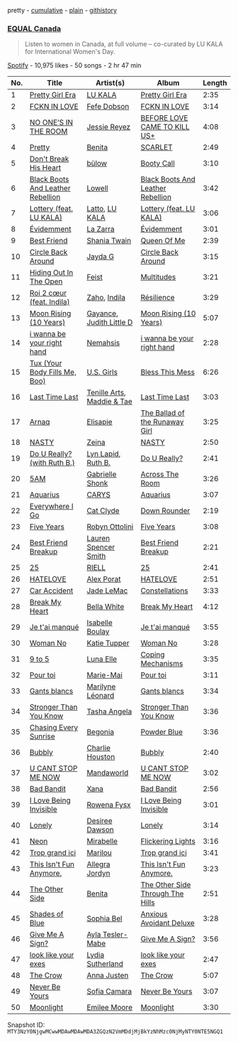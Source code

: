 pretty - [cumulative](/playlists/cumulative/37i9dQZF1DX3vtLopew4fC.md) - [plain](/playlists/plain/37i9dQZF1DX3vtLopew4fC) - [githistory](https://github.githistory.xyz/mackorone/spotify-playlist-archive/blob/main/playlists/plain/37i9dQZF1DX3vtLopew4fC)

### [EQUAL Canada](https://open.spotify.com/playlist/37i9dQZF1DX3vtLopew4fC)

> Listen to women in Canada, at full volume – co\-curated by LU KALA for International Women's Day.

[Spotify](https://open.spotify.com/user/spotify) - 10,975 likes - 50 songs - 2 hr 47 min

| No. | Title | Artist(s) | Album | Length |
|---|---|---|---|---|
| 1 | [Pretty Girl Era](https://open.spotify.com/track/3w6JB9UckmYZBn4Tsq2kpM) | [LU KALA](https://open.spotify.com/artist/5R1cUyk9ysrruOo4ErpGjg) | [Pretty Girl Era](https://open.spotify.com/album/6G32ymoo3YjIUKVMGIKJUY) | 2:35 |
| 2 | [FCKN IN LOVE](https://open.spotify.com/track/2UN1L1asI3uKQCijznnz8Z) | [Fefe Dobson](https://open.spotify.com/artist/0mzTssRDPIQVH5wSNzOdFZ) | [FCKN IN LOVE](https://open.spotify.com/album/6E9vd6KQ1xdRmiwx7YmGO9) | 3:14 |
| 3 | [NO ONE’S IN THE ROOM](https://open.spotify.com/track/2C6QUOsR7PfEm3EpXOLvjv) | [Jessie Reyez](https://open.spotify.com/artist/3KedxarmBCyFBevnqQHy3P) | [BEFORE LOVE CAME TO KILL US+](https://open.spotify.com/album/6TtJmwgLMiPLePBuso4vay) | 4:08 |
| 4 | [Pretty](https://open.spotify.com/track/2ARyZvxGYqUaUgAtqwyBsq) | [Benita](https://open.spotify.com/artist/7eg1HMzWrYIgVFtoq4UZZA) | [SCARLET](https://open.spotify.com/album/2r4VnfYwKcsNFoBlwIhW1k) | 2:49 |
| 5 | [Don't Break His Heart](https://open.spotify.com/track/4oEcuqBIgLEvWJGlZoRqQ6) | [bülow](https://open.spotify.com/artist/5vBrKGOjN10BMwB0cJADj4) | [Booty Call](https://open.spotify.com/album/4btdT0MHZpeqLNqY32VuKB) | 3:10 |
| 6 | [Black Boots And Leather Rebellion](https://open.spotify.com/track/0NXP4ludZAzYM7Z8IHZu0X) | [Lowell](https://open.spotify.com/artist/3MJ2o2vTovueQARKmOzHls) | [Black Boots And Leather Rebellion](https://open.spotify.com/album/5bUXsJJChr9ugC6zD9Bmj4) | 3:42 |
| 7 | [Lottery \(feat\. LU KALA\)](https://open.spotify.com/track/1JUtrCqYzJ80tcAzMbCvir) | [Latto](https://open.spotify.com/artist/3MdXrJWsbVzdn6fe5JYkSQ), [LU KALA](https://open.spotify.com/artist/5R1cUyk9ysrruOo4ErpGjg) | [Lottery \(feat\. LU KALA\)](https://open.spotify.com/album/2cMtG6iuA7hXGNb4DHVql4) | 3:06 |
| 8 | [Évidemment](https://open.spotify.com/track/18ZX6YaDSOopXPRvfIh8DM) | [La Zarra](https://open.spotify.com/artist/0NkmvuSD5Pm8zucjwIpChS) | [Évidemment](https://open.spotify.com/album/1V6nmlYGcUbCOfzfhofGPI) | 3:01 |
| 9 | [Best Friend](https://open.spotify.com/track/3OCTonHd9l53kBjGFvW29a) | [Shania Twain](https://open.spotify.com/artist/5e4Dhzv426EvQe3aDb64jL) | [Queen Of Me](https://open.spotify.com/album/4vgoKoyq3ep6PLN25XtS6w) | 2:39 |
| 10 | [Circle Back Around](https://open.spotify.com/track/222xHxHw2MXwNX2qRFO6cB) | [Jayda G](https://open.spotify.com/artist/3NKVm2Jedcf6ibJr6pMUVx) | [Circle Back Around](https://open.spotify.com/album/4crvOlmTqKOcYeZkNs3D33) | 3:15 |
| 11 | [Hiding Out In The Open](https://open.spotify.com/track/6rN8cR7iEcC1hAlHF4UpSN) | [Feist](https://open.spotify.com/artist/6CWTBjOJK75cTE8Xv8u1kj) | [Multitudes](https://open.spotify.com/album/4GErH8Za9b4VutH8jTSU1o) | 3:21 |
| 12 | [Roi 2 cœur \(feat\. Indila\)](https://open.spotify.com/track/6nYW5D9TyWomuS9hW6wDuY) | [Zaho](https://open.spotify.com/artist/0vN920jukdAbErvjo2OJ2o), [Indila](https://open.spotify.com/artist/0FEJqmeLRzsXj8hgcZaAyB) | [Résilience](https://open.spotify.com/album/7pv5ansWsFSWQbN7uTJvQ2) | 3:29 |
| 13 | [Moon Rising \(10 Years\)](https://open.spotify.com/track/1Ss2yRnWazM2Vp7j4QZZ6c) | [Gayance](https://open.spotify.com/artist/6HkmFbqw9k63LmmlBlCQic), [Judith Little D](https://open.spotify.com/artist/5ndKESqmhnZNtrRnYeqHBz) | [Moon Rising \(10 Years\)](https://open.spotify.com/album/5A7UKjX9QT6yADRDVMFIOP) | 5:07 |
| 14 | [i wanna be your right hand](https://open.spotify.com/track/68SNAUUgO2XwxykrEboEZN) | [Nemahsis](https://open.spotify.com/artist/3IoGpeLyopeqGwiD4Nnt1f) | [i wanna be your right hand](https://open.spotify.com/album/1Qo5P3fZvirEKp6sKXEoYT) | 2:28 |
| 15 | [Tux \(Your Body Fills Me, Boo\)](https://open.spotify.com/track/0cCGlP0ciQgqsg095WoRI7) | [U.S\. Girls](https://open.spotify.com/artist/3AHFDfqhSqPBecjQDIOIJA) | [Bless This Mess](https://open.spotify.com/album/5aGGbXFpuBcMzc8o6TORY9) | 6:26 |
| 16 | [Last Time Last](https://open.spotify.com/track/09pr49bPWb2OKkDSvxKn2s) | [Tenille Arts](https://open.spotify.com/artist/0gSAxSvAApQc71cTpoXDFu), [Maddie & Tae](https://open.spotify.com/artist/34bhyY8jfKez7uKakMfy4y) | [Last Time Last](https://open.spotify.com/album/0N4b2e4iIY4uIKUI7kikks) | 3:03 |
| 17 | [Arnaq](https://open.spotify.com/track/7eMFZDDVezqN2tOEBOU29v) | [Elisapie](https://open.spotify.com/artist/37Hkw3PjSoS9k06WwMibM3) | [The Ballad of the Runaway Girl](https://open.spotify.com/album/4thL3jIVt8oFNZgvnHslkU) | 3:25 |
| 18 | [NASTY](https://open.spotify.com/track/3GxW7jtmUatEqM14hZdKFC) | [Zeina](https://open.spotify.com/artist/2saNOYtb2v8aXMmezcwAiI) | [NASTY](https://open.spotify.com/album/5oYotxU1JNdejw1yaDFfEF) | 2:50 |
| 19 | [Do U Really? \(with Ruth B.\)](https://open.spotify.com/track/0y6M5yh5WYBZXBTrAAp3cy) | [Lyn Lapid](https://open.spotify.com/artist/4pfy05cNNTacuOQ6SiSu4v), [Ruth B.](https://open.spotify.com/artist/2WzaAvm2bBCf4pEhyuDgCY) | [Do U Really?](https://open.spotify.com/album/0GF4XbJWS3wXBssOfKFbb6) | 2:41 |
| 20 | [5AM](https://open.spotify.com/track/3riOdbVB5Ma1SrhKjBt7bl) | [Gabrielle Shonk](https://open.spotify.com/artist/5Vj7LABYdzz3ZBt1EhDIoQ) | [Across The Room](https://open.spotify.com/album/5xD3AZ3zsBzhXFCcEmULkD) | 3:26 |
| 21 | [Aquarius](https://open.spotify.com/track/6k783wDpox9VmRN7BRmoiL) | [CARYS](https://open.spotify.com/artist/7sNr4UxauWqLRElKZufDRU) | [Aquarius](https://open.spotify.com/album/0AxCatuUj3ixpetylkTyu3) | 3:07 |
| 22 | [Everywhere I Go](https://open.spotify.com/track/2JHFr3SVvWSGoFKg3kvTgw) | [Cat Clyde](https://open.spotify.com/artist/7oRT0oC3vhUGQJCL6CYYzk) | [Down Rounder](https://open.spotify.com/album/2oxTJw5q7KQZYxXipOCoa8) | 2:19 |
| 23 | [Five Years](https://open.spotify.com/track/1Sz7AlQskzUlFOCg777Blx) | [Robyn Ottolini](https://open.spotify.com/artist/2mAb9JDF63azaglqA7c9bb) | [Five Years](https://open.spotify.com/album/6nIKvEnR5atH4nZjQ6adFE) | 3:08 |
| 24 | [Best Friend Breakup](https://open.spotify.com/track/5rKMN0bKdqcGWo1iLvv30Y) | [Lauren Spencer Smith](https://open.spotify.com/artist/79AyR6ATpj2LTPxfb6FX50) | [Best Friend Breakup](https://open.spotify.com/album/6mF1bVrioCxksnRBHUN7Ej) | 2:21 |
| 25 | [25](https://open.spotify.com/track/5MqU9NhTlMa3DxwEhE6z9J) | [RIELL](https://open.spotify.com/artist/0xD6n0wj7aqV5g5LcRNBUd) | [25](https://open.spotify.com/album/2IAppLYgcRpa7FC6oNFbOV) | 2:41 |
| 26 | [HATELOVE](https://open.spotify.com/track/0zDBdVVqplM1fraqw0Au81) | [Alex Porat](https://open.spotify.com/artist/3aROeSNBd69DWHpcyyMOcI) | [HATELOVE](https://open.spotify.com/album/3HXLsudy18Zldq74H5KP5R) | 2:51 |
| 27 | [Car Accident](https://open.spotify.com/track/0fOwJiPxWs5Wp8IggTSYAE) | [Jade LeMac](https://open.spotify.com/artist/4JnJjqxsTp8E5rZsyITf63) | [Constellations](https://open.spotify.com/album/4b1xWMGSJAtnnQxd2JVDw6) | 3:33 |
| 28 | [Break My Heart](https://open.spotify.com/track/27ZePBIuQwaBQ1PgqwdL8t) | [Bella White](https://open.spotify.com/artist/7Bk7ojRJfkv48w69JNF66V) | [Break My Heart](https://open.spotify.com/album/5268EaZWA8tsSTTWHrDGbF) | 4:12 |
| 29 | [Je t'ai manqué](https://open.spotify.com/track/7d8Fk8bxao3O9A3rqgG6GM) | [Isabelle Boulay](https://open.spotify.com/artist/5gx3I0a3G8F4hui6GZLfQF) | [Je t'ai manqué](https://open.spotify.com/album/330ZfKjrGDutgAkyp0vawf) | 3:55 |
| 30 | [Woman No](https://open.spotify.com/track/1FmvLSFlQNc2z8BFGOP8kn) | [Katie Tupper](https://open.spotify.com/artist/4uReB9HwMdEgwDXredJoVW) | [Woman No](https://open.spotify.com/album/7fSmCvKf3HjfCiq3dGDFP2) | 3:28 |
| 31 | [9 to 5](https://open.spotify.com/track/5iOnROz3fXBKBlv0Kapgs4) | [Luna Elle](https://open.spotify.com/artist/76FMyQJ8BGZA762QQc0X8Q) | [Coping Mechanisms](https://open.spotify.com/album/4hBCs9ps7wBk5BmjMT64Oc) | 3:35 |
| 32 | [Pour toi](https://open.spotify.com/track/4OOCL2Sfbm6VVy8KrcuTjO) | [Marie\-Mai](https://open.spotify.com/artist/1BmW7gk5sNUff7U3JEWqxa) | [Pour toi](https://open.spotify.com/album/6lIdkfl8jfTmc4xMaG6JwG) | 3:11 |
| 33 | [Gants blancs](https://open.spotify.com/track/2LvkbJtiU8zBRZnBWqra43) | [Marilyne Léonard](https://open.spotify.com/artist/00WvHy3wvdUV4WSvvc0N5p) | [Gants blancs](https://open.spotify.com/album/4ll73k9KZOaVPVWh54VlIL) | 3:34 |
| 34 | [Stronger Than You Know](https://open.spotify.com/track/566iyMrmzbowNCMDO0eOO3) | [Tasha Angela](https://open.spotify.com/artist/55icKM7WkjXWnyfvCTlqbk) | [Stronger Than You Know](https://open.spotify.com/album/5xGwWSDZVRk6KAAntKONuX) | 3:36 |
| 35 | [Chasing Every Sunrise](https://open.spotify.com/track/0Ygba8PsSx8nb6LmgXaTje) | [Begonia](https://open.spotify.com/artist/4imuw38jkxPpTDqeMZDZD6) | [Powder Blue](https://open.spotify.com/album/0kr5NBd2qdQNeZhzke5tHz) | 3:36 |
| 36 | [Bubbly](https://open.spotify.com/track/5Yxw8MJcI4AT58ur7e04Fw) | [Charlie Houston](https://open.spotify.com/artist/6BkSTbIWZrLZZK0sa2GehR) | [Bubbly](https://open.spotify.com/album/3Ow42KfNDAWbBmCIZ7YK5E) | 2:40 |
| 37 | [U CANT STOP ME NOW](https://open.spotify.com/track/7frTfDcziY9MJKaxh9o2cB) | [Mandaworld](https://open.spotify.com/artist/2N6Ed6g2uFyP2D03Bxo3x3) | [U CANT STOP ME NOW](https://open.spotify.com/album/7usNqMOvyt0qBKCoJvGaJu) | 3:02 |
| 38 | [Bad Bandit](https://open.spotify.com/track/4QplA72qE5A9htCwy4D8DW) | [Xana](https://open.spotify.com/artist/5Ui0TOcqUVmXQORMMkMaD3) | [Bad Bandit](https://open.spotify.com/album/3SXPaUh3diFv1M7djRxx5b) | 2:56 |
| 39 | [I Love Being Invisible](https://open.spotify.com/track/41soii7TsX2M2AIAAOsNh5) | [Rowena Fysx](https://open.spotify.com/artist/6y4JQgtvRMTNfA5YVMPv3p) | [I Love Being Invisible](https://open.spotify.com/album/1AQByoYFbZI7v8YNGquSfI) | 3:01 |
| 40 | [Lonely](https://open.spotify.com/track/0NMS0WFFMlNhEkJKuXfddr) | [Desiree Dawson](https://open.spotify.com/artist/1BeMe0yy4Sqo29rnqkZ1tc) | [Lonely](https://open.spotify.com/album/2UPii1T7OEUaBHwINMykwN) | 3:14 |
| 41 | [Neon](https://open.spotify.com/track/2M2MpJLcjmuXYDbFrA8OoE) | [Mirabelle](https://open.spotify.com/artist/7ccDEQF3klS28iA5TI3b6m) | [Flickering Lights](https://open.spotify.com/album/6w8iEyywSIzRUayxEjr9JC) | 3:16 |
| 42 | [Trop grand ici](https://open.spotify.com/track/6q5WRPrbJOQ4wbH41OSWHW) | [Marilou](https://open.spotify.com/artist/502LJ9OJfK5m2p1CGDx8vf) | [Trop grand ici](https://open.spotify.com/album/3S87e7C5pMtzaAJ5G035Kf) | 3:41 |
| 43 | [This Isn't Fun Anymore.](https://open.spotify.com/track/38YA1CLtYc9nhdBCxvait9) | [Allegra Jordyn](https://open.spotify.com/artist/2CVFLhroSUN5E5r8FW25LR) | [This Isn't Fun Anymore.](https://open.spotify.com/album/0Y0eGM7zEFtcRk2hgzcTI1) | 3:23 |
| 44 | [The Other Side](https://open.spotify.com/track/4mCxb7qGqQ0aKZBaGiQ7Zb) | [Benita](https://open.spotify.com/artist/7eg1HMzWrYIgVFtoq4UZZA) | [The Other Side Through The Hills](https://open.spotify.com/album/5LUBcV7g3FG9OHfQwBRTdb) | 2:51 |
| 45 | [Shades of Blue](https://open.spotify.com/track/2SzMY8c3D8aY2csmLVfuRZ) | [Sophia Bel](https://open.spotify.com/artist/6WJnpSVDynCWGrhJcSQIm6) | [Anxious Avoidant Deluxe](https://open.spotify.com/album/5PBjnHGcfnEvAfa66w0eE7) | 3:28 |
| 46 | [Give Me A Sign?](https://open.spotify.com/track/7pccPyIVWGHZ7LF9V7FdTK) | [Ayla Tesler\-Mabe](https://open.spotify.com/artist/3BEEiUnWFsmP8EbK0QCe1O) | [Give Me A Sign?](https://open.spotify.com/album/60YXL5gJybKpZiZrTxYe6X) | 3:56 |
| 47 | [look like your exes](https://open.spotify.com/track/38c3PK0vg2yrzkVds9tofG) | [Lydia Sutherland](https://open.spotify.com/artist/7DgQFc0bdKC4LcyAPy6gyW) | [look like your exes](https://open.spotify.com/album/5D96WiGBwafG5b9iBeYEKJ) | 2:47 |
| 48 | [The Crow](https://open.spotify.com/track/2ra96QX8uA7Gl74A3VYiwK) | [Anna Justen](https://open.spotify.com/artist/5I7Lr9ifQWQv9UdzU9BZr7) | [The Crow](https://open.spotify.com/album/6yIBwEcBa1Fk6m8eDK15Oa) | 5:07 |
| 49 | [Never Be Yours](https://open.spotify.com/track/5lSFXnuWpDpOv9unx2gwFr) | [Sofia Camara](https://open.spotify.com/artist/5bdLfpk3TpFVwrlHWmPL55) | [Never Be Yours](https://open.spotify.com/album/5kurSw80ftphOZwKYswRGZ) | 3:07 |
| 50 | [Moonlight](https://open.spotify.com/track/4TCWeqUkZ8u7nlvAqwpA1y) | [Emilee Moore](https://open.spotify.com/artist/21k39bIiVAame9O5MWRS4m) | [Moonlight](https://open.spotify.com/album/7eWNIAtdsddOL7t8zsRTPv) | 3:30 |

Snapshot ID: `MTY3NzY0NjgwMCwwMDAwMDAwMDA3ZGQzN2VmMDdjMjBkYzNhMzc0NjMyNTY0NTE5NGQ1`

